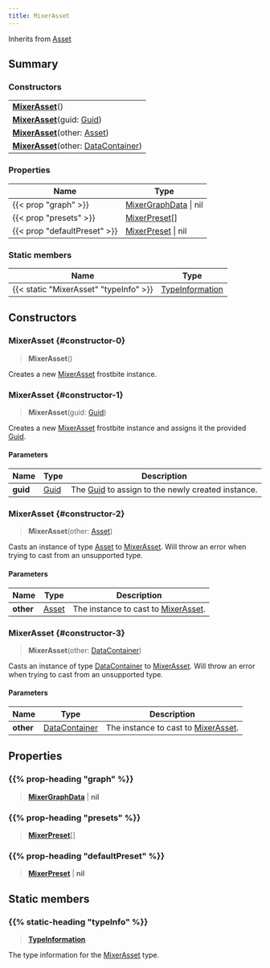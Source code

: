 ```yaml
---
title: MixerAsset
---
```


Inherits from [Asset](/vext/ref/fb/asset)

## Summary

### Constructors

|  |
| --- |
| **[MixerAsset](#constructor-0)**() |
| **[MixerAsset](#constructor-1)**(guid: [Guid](/vext/ref/shared/type/guid)) |
| **[MixerAsset](#constructor-2)**(other: [Asset](/vext/ref/fb/asset)) |
| **[MixerAsset](#constructor-3)**(other: [DataContainer](/vext/ref/shared/type/datacontainer)) |

### Properties

| Name | Type |
| ---- | ---- |
| {{< prop "graph" >}} | [MixerGraphData](/vext/ref/fb/mixergraphdata) \| nil |
| {{< prop "presets" >}} | [MixerPreset](/vext/ref/fb/mixerpreset)[] |
| {{< prop "defaultPreset" >}} | [MixerPreset](/vext/ref/fb/mixerpreset) \| nil |

### Static members

| Name | Type |
| ---- | ---- |
| {{< static "MixerAsset" "typeInfo" >}} | [TypeInformation](/vext/ref/shared/type/typeinformation) |

## Constructors

### MixerAsset {#constructor-0}

> **MixerAsset**()

Creates a new [MixerAsset](/vext/ref/fb/mixerasset) frostbite instance.

### MixerAsset {#constructor-1}

> **MixerAsset**(guid: [Guid](/vext/ref/shared/type/guid))

Creates a new [MixerAsset](/vext/ref/fb/mixerasset) frostbite instance and assigns it the provided [Guid](/vext/ref/shared/type/guid).

#### Parameters

| Name | Type | Description |
| ---- | ---- | ----------- |
| **guid** | [Guid](/vext/ref/shared/type/guid) | The [Guid](/vext/ref/shared/type/guid) to assign to the newly created instance. |

### MixerAsset {#constructor-2}

> **MixerAsset**(other: [Asset](/vext/ref/fb/asset))

Casts an instance of type [Asset](/vext/ref/fb/asset) to [MixerAsset](/vext/ref/fb/mixerasset). Will throw an error when trying to cast from an unsupported type.

#### Parameters

| Name | Type | Description |
| ---- | ---- | ----------- |
| **other** | [Asset](/vext/ref/fb/asset) | The instance to cast to [MixerAsset](/vext/ref/fb/mixerasset). |

### MixerAsset {#constructor-3}

> **MixerAsset**(other: [DataContainer](/vext/ref/shared/type/datacontainer))

Casts an instance of type [DataContainer](/vext/ref/shared/type/datacontainer) to [MixerAsset](/vext/ref/fb/mixerasset). Will throw an error when trying to cast from an unsupported type.

#### Parameters

| Name | Type | Description |
| ---- | ---- | ----------- |
| **other** | [DataContainer](/vext/ref/shared/type/datacontainer) | The instance to cast to [MixerAsset](/vext/ref/fb/mixerasset). |

## Properties

### {{% prop-heading "graph" %}}

> **[MixerGraphData](/vext/ref/fb/mixergraphdata)** \| **nil**

### {{% prop-heading "presets" %}}

> **[MixerPreset](/vext/ref/fb/mixerpreset)**[]

### {{% prop-heading "defaultPreset" %}}

> **[MixerPreset](/vext/ref/fb/mixerpreset)** \| **nil**

## Static members

### {{% static-heading "typeInfo" %}}

> **[TypeInformation](/vext/ref/shared/type/typeinformation)**

The type information for the [MixerAsset](/vext/ref/fb/mixerasset) type.

